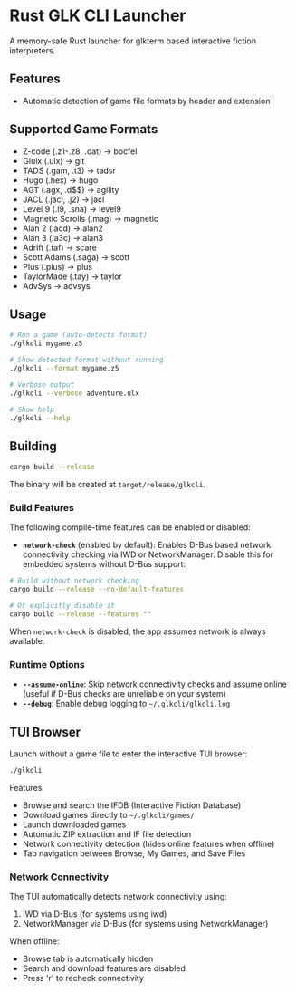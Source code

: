 # Rust GLK CLI Launcher

A memory-safe Rust launcher for glkterm based interactive fiction interpreters.

## Features

- Automatic detection of game file formats by header and extension

## Supported Game Formats

- Z-code (.z1-.z8, .dat) → bocfel
- Glulx (.ulx) → git  
- TADS (.gam, .t3) → tadsr
- Hugo (.hex) → hugo
- AGT (.agx, .d$$) → agility
- JACL (.jacl, .j2) → jacl
- Level 9 (.l9, .sna) → level9
- Magnetic Scrolls (.mag) → magnetic
- Alan 2 (.acd) → alan2
- Alan 3 (.a3c) → alan3
- Adrift (.taf) → scare
- Scott Adams (.saga) → scott
- Plus (.plus) → plus
- TaylorMade (.tay) → taylor
- AdvSys → advsys

## Usage

```bash
# Run a game (auto-detects format)
./glkcli mygame.z5

# Show detected format without running
./glkcli --format mygame.z5

# Verbose output
./glkcli --verbose adventure.ulx

# Show help
./glkcli --help
```

## Building

```bash
cargo build --release
```

The binary will be created at `target/release/glkcli`.

### Build Features

The following compile-time features can be enabled or disabled:

- **`network-check`** (enabled by default): Enables D-Bus based network connectivity checking via IWD or NetworkManager. Disable this for embedded systems without D-Bus support:

```bash
# Build without network checking
cargo build --release --no-default-features

# Or explicitly disable it
cargo build --release --features ""
```

When `network-check` is disabled, the app assumes network is always available.

### Runtime Options

- **`--assume-online`**: Skip network connectivity checks and assume online (useful if D-Bus checks are unreliable on your system)
- **`--debug`**: Enable debug logging to `~/.glkcli/glkcli.log`

## TUI Browser

Launch without a game file to enter the interactive TUI browser:

```bash
./glkcli
```

Features:
- Browse and search the IFDB (Interactive Fiction Database)
- Download games directly to `~/.glkcli/games/`
- Launch downloaded games
- Automatic ZIP extraction and IF file detection
- Network connectivity detection (hides online features when offline)
- Tab navigation between Browse, My Games, and Save Files

### Network Connectivity

The TUI automatically detects network connectivity using:
1. IWD via D-Bus (for systems using iwd)
2. NetworkManager via D-Bus (for systems using NetworkManager)

When offline:
- Browse tab is automatically hidden
- Search and download features are disabled
- Press 'r' to recheck connectivity

